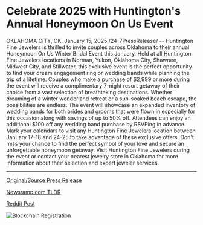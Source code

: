 # Celebrate 2025 with Huntington's Annual Honeymoon On Us Event

OKLAHOMA CITY, OK, January 15, 2025 /24-7PressRelease/ -- Huntington Fine Jewelers is thrilled to invite couples across Oklahoma to their annual Honeymoon On Us Winter Bridal Event this January. Held at all Huntington Fine Jewelers locations in Norman, Yukon, Oklahoma City, Shawnee, Midwest City, and Stillwater, this exclusive event is the perfect opportunity to find your dream engagement ring or wedding bands while planning the trip of a lifetime.  Couples who make a purchase of $2,999 or more during the event will receive a complimentary 7-night resort getaway of their choice from a vast selection of breathtaking destinations. Whether dreaming of a winter wonderland retreat or a sun-soaked beach escape, the possibilities are endless.  The event will showcase an expanded inventory of wedding bands for both brides and grooms that were flown in especially for this occasion along with savings of up to 50% off. Attendees can enjoy an additional $100 off any wedding band purchase by RSVPing in advance.  Mark your calendars to visit any Huntington Fine Jewelers location between January 17-18 and 24-25 to take advantage of these exclusive offers.  Don't miss your chance to find the perfect symbol of your love and secure an unforgettable honeymoon getaway. Visit Huntington Fine Jewelers during the event or contact your nearest jewelry store in Oklahoma for more information about their selection and expert jeweler services. 

---

[Original/Source Press Release](https://www.24-7pressrelease.com/press-release/518018/celebrate-2025-with-huntingtons-annual-honeymoon-on-us-event)
                    

[Newsramp.com TLDR](https://newsramp.com/curated-news/don-t-miss-huntington-fine-jewelers-exclusive-honeymoon-on-us-winter-bridal-event-in-oklahoma/d54fb1c1883685ae6f1136f295aae812) 

 



[Reddit Post](https://www.reddit.com/r/eventNews/comments/1i1sv1f/dont_miss_huntington_fine_jewelers_exclusive/) 



![Blockchain Registration](https://cdn.newsramp.app/24-7PressRelease/qrcode/251/15/mielc2Xe.webp)